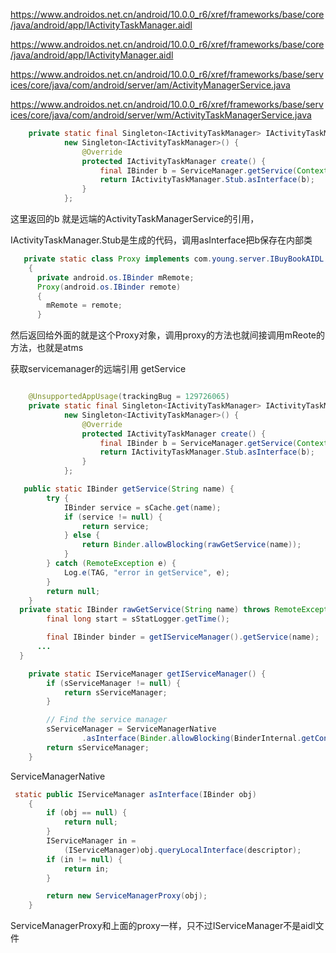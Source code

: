https://www.androidos.net.cn/android/10.0.0_r6/xref/frameworks/base/core/java/android/app/IActivityTaskManager.aidl

https://www.androidos.net.cn/android/10.0.0_r6/xref/frameworks/base/core/java/android/app/IActivityManager.aidl

https://www.androidos.net.cn/android/10.0.0_r6/xref/frameworks/base/services/core/java/com/android/server/am/ActivityManagerService.java

https://www.androidos.net.cn/android/10.0.0_r6/xref/frameworks/base/services/core/java/com/android/server/wm/ActivityTaskManagerService.java

```java
    private static final Singleton<IActivityTaskManager> IActivityTaskManagerSingleton =
            new Singleton<IActivityTaskManager>() {
                @Override
                protected IActivityTaskManager create() {
                    final IBinder b = ServiceManager.getService(Context.ACTIVITY_TASK_SERVICE);
                    return IActivityTaskManager.Stub.asInterface(b);
                }
            };
```

这里返回的b 就是远端的ActivityTaskManagerService的引用，

 IActivityTaskManager.Stub是生成的代码，调用asInterface把b保存在内部类

```java
   private static class Proxy implements com.young.server.IBuyBookAIDL
    {
      private android.os.IBinder mRemote;
      Proxy(android.os.IBinder remote)
      {
        mRemote = remote;
      }
```

然后返回给外面的就是这个Proxy对象，调用proxy的方法也就间接调用mReote的方法，也就是atms

获取servicemanager的远端引用 getService

```java

    @UnsupportedAppUsage(trackingBug = 129726065)
    private static final Singleton<IActivityTaskManager> IActivityTaskManagerSingleton =
            new Singleton<IActivityTaskManager>() {
                @Override
                protected IActivityTaskManager create() {
                    final IBinder b = ServiceManager.getService(Context.ACTIVITY_TASK_SERVICE);
                    return IActivityTaskManager.Stub.asInterface(b);
                }
            };
```

```java
   public static IBinder getService(String name) {
        try {
            IBinder service = sCache.get(name);
            if (service != null) {
                return service;
            } else {
                return Binder.allowBlocking(rawGetService(name));
            }
        } catch (RemoteException e) {
            Log.e(TAG, "error in getService", e);
        }
        return null;
    }
  private static IBinder rawGetService(String name) throws RemoteException {
        final long start = sStatLogger.getTime();

        final IBinder binder = getIServiceManager().getService(name);
      ...
  }

    private static IServiceManager getIServiceManager() {
        if (sServiceManager != null) {
            return sServiceManager;
        }

        // Find the service manager
        sServiceManager = ServiceManagerNative
                .asInterface(Binder.allowBlocking(BinderInternal.getContextObject()));
        return sServiceManager;
    }


```

ServiceManagerNative

```java
 static public IServiceManager asInterface(IBinder obj)
    {
        if (obj == null) {
            return null;
        }
        IServiceManager in =
            (IServiceManager)obj.queryLocalInterface(descriptor);
        if (in != null) {
            return in;
        }

        return new ServiceManagerProxy(obj);
    }
```

ServiceManagerProxy和上面的proxy一样，只不过IServiceManager不是aidl文件